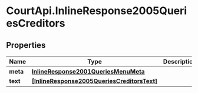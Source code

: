 # CourtApi.InlineResponse2005QueriesCreditors

## Properties
Name | Type | Description | Notes
------------ | ------------- | ------------- | -------------
**meta** | [**InlineResponse2001QueriesMenuMeta**](InlineResponse2001QueriesMenuMeta.md) |  | [optional] 
**text** | [**[InlineResponse2005QueriesCreditorsText]**](InlineResponse2005QueriesCreditorsText.md) |  | [optional] 


